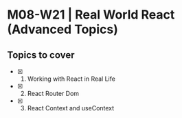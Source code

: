 # M08-W21 | Real World React (Advanced Topics)

## Topics to cover

- [x] 1. Working with React in Real Life
- [x] 2. React Router Dom
- [x] 3. React Context and useContext

